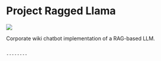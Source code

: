 # Project Ragged Llama

<a target="_blank" href="https://cookiecutter-data-science.drivendata.org/">
    <img src="https://img.shields.io/badge/CCDS-Project%20template-328F97?logo=cookiecutter" />
</a>

Corporate wiki chatbot implementation of a RAG-based LLM.



    

```

--------

